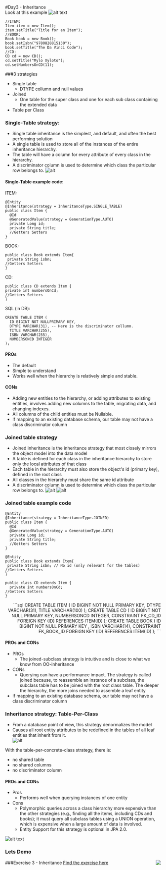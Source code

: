 #Day3 - Inheritance  
Look at this example
![alt text](../img/inheritance.png)

```
//ITEM:
Item item = new Item();
item.setTitle("Title for an Item");
//BOOK:   
Book book = new Book();
book.setIsbn("9780828815130");
book.setTitle("The Da Vinci Code");
//CD:
CD cd = new CD();
cd.setTitle("Mylo Xyloto");
cd.setNumbersOnCD(11);
```

###3 strategies  
  - Single table
    - DTYPE collumn and null values
  - Joined
    - One table for the super class and one for each sub class containing the extended data
  - Table per Class   

### Single-Table strategy: 

- Single table inheritance is the simplest, and default, and often the best performing solution
- A single table is used to store all of the instances of the entire inheritance hierarchy. 
- The table will have a column for every attribute of every class in the hierarchy. 
- A discriminator column is used to determine which class the particular row belongs to.
![alt](../img/singleTable.png)

#### Single-Table example code:
ITEM: 
```
@Entity
@Inheritance(strategy = InheritanceType.SINGLE_TABLE)
public class Item {
  @Id
  @GeneratedValue(strategy = GenerationType.AUTO)
  private Long id;
  private String title;
  //Getters Setters
}
```
BOOK:  
``` @Entity
public class Book extends Item{
 private String isbn;
//Getters Setters
}
```
CD:
```@Entity
public class CD extends Item {
private int numbersOnCd;
//Getters Setters
}
```
SQL (in DB):
```
CREATE TABLE ITEM (
  ID BIGINT NOT NULLPRIMARY KEY, 
  DTYPE VARCHAR(31), -- Here is the discriminator collumn.
  TITLE VARCHAR(255), 
  ISBN VARCHAR(255), 
  NUMBERSONCD INTEGER
);
```
#### PROs
- The default 
- Simple to understand
- Works well when the hierarchy is relatively simple and stable. 

#### CONs
- Adding new entities to the hierarchy, or adding attributes to existing entities, involves adding new columns to the table, migrating data, and changing indexes. 
- All columns of the child entities must be Nullable.
- If mapping to an existing database schema, our table may not have a class discriminator column 

### Joined table strategy
- Joined inheritance is the inheritance strategy that most closely mirrors the object model into the data model
- A table is defined for each class in the inheritance hierarchy to store only the local attributes of that class
- Each table in the hierarchy must also store the object's id (primary key), defined in the root class
- All classes in the hierarchy must share the same id attribute
- A discriminator column is used to determine which class the particular row belongs to.
![alt](../img/joinedTable.png)
![alt](../img/inheritance.png)


### Joined table example code
```
@Entity
@Inheritance(strategy = InheritanceType.JOINED)
public class Item {
  @Id
  @GeneratedValue(strategy = GenerationType.AUTO)
  private Long id;
  private String title;
  //Getters Setters
}
```
```
@Entity
public class Book extends Item{
 private String isbn; // No id (only relevant for the tables)
//Getters Setters
}
```
```@Entity
public class CD extends Item {
  private int numbersOnCd;
//Getters Setters
}
```
<div align="right"> 
```sql
CREATE TABLE ITEM (
  ID BIGINT NOT NULL PRIMARY KEY, 
  DTYPE VARCHAR(31), 
  TITLE VARCHAR(100)
);
CREATE TABLE CD (
  ID BIGINT NOT NULL PRIMARY KEY, 
  NUMBERSONCD INTEGER,
  CONSTRAINT FK_CD_ID FOREIGN KEY (ID) REFERENCES ITEM(ID)
);
CREATE TABLE BOOK (
  ID BIGINT NOT NULL PRIMARY KEY ,  
  ISBN VARCHAR(14), 
  CONSTRAINT FK_BOOK_ID FOREIGN KEY (ID) REFERENCES ITEM(ID)
);
```
</div> 

#### PROs and CONs
- PROs
  - The joined-subclass strategy is intuitive and is close to what we know from OO-inheritance
- CONs
  - Querying can have a performance impact. The strategy is called joined because, to reassemble an instance of a subclass, the subclass table has to be joined with the root class table. The deeper the hierarchy, the more joins needed to assemble a leaf entity
-  If mapping to an existing database schema, our table may not have a class discriminator column 

### Inheritance strategy: Table-Per-Class
- From a database point of view, this strategy denormalizes the model 
- Causes all root entity attributes to be redefined in the tables of all leaf entities that inherit from it.  
![alt](../img/tablePerClass.png)

With the table-per-concrete-class strategy, there is:
- no shared table
- no shared columns
- no discriminator column

#### PROs and CONs
- Pros
  - Performs well when querying instances of one entity 
- Cons
  - Polymorphic queries across a class hierarchy more expensive than the other strategies (e.g., finding all the items, including CDs and books); it must query all subclass tables using a UNION operation, which is expensive when a large amount of data is involved.
  - Entity Support for this strategy is optional in JPA 2.0.


![alt text](../img/tablePerClass.png)

### Lets Demo
<img align="right" src="../img/demoman.png" />  


###Exercise 3 - Inheritance
[Find the exercise here](exercises/JPA_MappingExercise-3.pdf)
